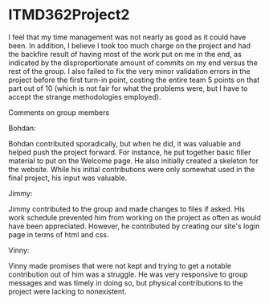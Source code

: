 # ITMD362Project2

I feel that my time management was not nearly as good as it could have been. In addition, I believe I took too much charge on the project and had the backfire result of having most of the work put on me in the end, as indicated by the disproportionate amount of commits on my end versus the rest of the group. I also failed to fix the very minor validation errors in the project before the first turn-in point, costing the entire team 5 points on that part out of 10 (which is not fair for what the problems were, but I have to accept the strange methodologies employed).

Comments on group members

Bohdan: 

Bohdan contributed sporadically, but when he did, it was valuable and helped push the project forward. For instance, he put together basic filler material to put on the Welcome page. He also initially created a skeleton for the website. While his initial contributions were only somewhat used in the final project, his input was valuable.

Jimmy:

Jimmy contributed to the group and made changes to files if asked. His work schedule prevented him from working on the project as often as would have been appreciated. However, he contributed by creating our site's login page in terms of html and css. 

Vinny:

Vinny made promises that were not kept and trying to get a notable contribution out of him was a struggle. He was very responsive to group messages and was timely in doing so, but physical contributions to the project were lacking to nonexistent.
